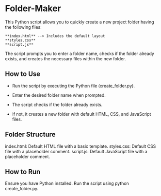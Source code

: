 # Folder-Maker

This Python script allows you to quickly create a new project folder having the following files:
```
**index.html** --> Includes the default layout
**styles.css**
**script.js**
```
The script prompts you to enter a folder name, checks if the folder already exists, and creates the necessary files within the new folder.

## How to Use
- Run the script by executing the Python file (create_folder.py).
* Enter the desired folder name when prompted.
+ The script checks if the folder already exists.
- If not, it creates a new folder with default HTML, CSS, and JavaScript files.

## Folder Structure
index.html: Default HTML file with a basic template.
styles.css: Default CSS file with a placeholder comment.
script.js: Default JavaScript file with a placeholder comment.

## How to Run
Ensure you have Python installed.
Run the script using python create_folder.py.
